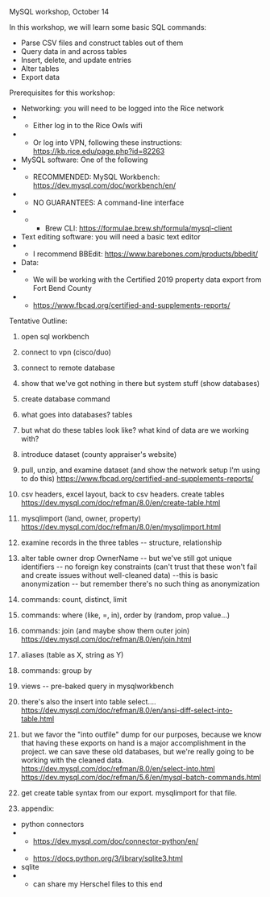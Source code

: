 MySQL workshop, October 14

In this workshop, we will learn some basic SQL commands:
* Parse CSV files and construct tables out of them
* Query data in and across tables
* Insert, delete, and update entries
* Alter tables
* Export data

Prerequisites for this workshop:

* Networking: you will need to be logged into the Rice network
* * Either log in to the Rice Owls wifi
* * Or log into VPN, following these instructions: https://kb.rice.edu/page.php?id=82263
* MySQL software: One of the following
* * RECOMMENDED: MySQL Workbench: https://dev.mysql.com/doc/workbench/en/
* * NO GUARANTEES: A command-line interface
* * * Brew CLI: https://formulae.brew.sh/formula/mysql-client
* Text editing software: you will need a basic text editor
* * I recommend BBEdit: https://www.barebones.com/products/bbedit/
* Data:
* * We will be working with the Certified 2019 property data export from Fort Bend County
* * https://www.fbcad.org/certified-and-supplements-reports/

Tentative Outline: 

1. open sql workbench
2. connect to vpn (cisco/duo)
3. connect to remote database
4. show that we've got nothing in there but system stuff (show databases)
5. create database command
6. what goes into databases? tables
7. but what do these tables look like? what kind of data are we working with?
8. introduce dataset (county appraiser's website)
9. pull, unzip, and examine dataset (and show the network setup I'm using to do this)
https://www.fbcad.org/certified-and-supplements-reports/
10. csv headers, excel layout, back to csv headers. create tables
https://dev.mysql.com/doc/refman/8.0/en/create-table.html
11. mysqlimport (land, owner, property)
https://dev.mysql.com/doc/refman/8.0/en/mysqlimport.html
12. examine records in the three tables -- structure, relationship
13. alter table owner drop OwnerName -- but we've still got unique identifiers -- no foreign key constraints (can't trust that these won't fail and create issues without well-cleaned data)
--this is basic anonymization -- but remember there's no such thing as anonymization
14. commands: count, distinct, limit
15. commands: where (like, =, in), order by (random, prop value...)
16. commands: join (and maybe show them outer join)
https://dev.mysql.com/doc/refman/8.0/en/join.html
17. aliases (table as X, string as Y)
18. commands: group by
19. views -- pre-baked query in mysqlworkbench
20. there's also the insert into table select....
https://dev.mysql.com/doc/refman/8.0/en/ansi-diff-select-into-table.html
21. but we favor the "into outfile" dump for our purposes, because we know that having these exports on hand is a major accomplishment in the project. we can save these old databases, but we're really going to be working with the cleaned data. https://dev.mysql.com/doc/refman/8.0/en/select-into.html https://dev.mysql.com/doc/refman/5.6/en/mysql-batch-commands.html
22. get create table syntax from our export. mysqlimport for that file.

23. appendix:
* python connectors
* * https://dev.mysql.com/doc/connector-python/en/
* * https://docs.python.org/3/library/sqlite3.html
* sqlite
* * can share my Herschel files to this end